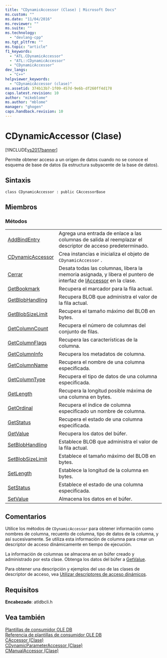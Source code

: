 ```yaml
---
title: "CDynamicAccessor (Clase) | Microsoft Docs"
ms.custom: ""
ms.date: "11/04/2016"
ms.reviewer: ""
ms.suite: ""
ms.technology: 
  - "devlang-cpp"
ms.tgt_pltfrm: ""
ms.topic: "article"
f1_keywords: 
  - "ATL.CDynamicAccessor"
  - "ATL::CDynamicAccessor"
  - "CDynamicAccessor"
dev_langs: 
  - "C++"
helpviewer_keywords: 
  - "CDynamicAccessor (clase)"
ms.assetid: 374b13b7-1f09-457d-9e6b-df260ff4d178
caps.latest.revision: 10
author: "mikeblome"
ms.author: "mblome"
manager: "ghogen"
caps.handback.revision: 10
---
```

# CDynamicAccessor (Clase)
[!INCLUDE[vs2017banner](../../assembler/inline/includes/vs2017banner.md)]

Permite obtener acceso a un origen de datos cuando no se conoce el esquema de base de datos \(la estructura subyacente de la base de datos\).  
  
## Sintaxis  
  
```  
class CDynamicAccessor : public CAccessorBase  
```  
  
## Miembros  
  
### Métodos  
  
|||  
|-|-|  
|[AddBindEntry](../../data/oledb/cdynamicaccessor-addbindentry.md)|Agrega una entrada de enlace a las columnas de salida al reemplazar el descriptor de acceso predeterminado.|  
|[CDynamicAccessor](../../data/oledb/cdynamicaccessor-class.md)|Crea instancias e inicializa el objeto de `CDynamicAccessor` .|  
|[Cerrar](../../data/oledb/cdynamicaccessor-close.md)|Desata todas las columnas, libera la memoria asignada, y libera el puntero de interfaz de [IAccessor](https://msdn.microsoft.com/en-us/library/ms719672.aspx) en la clase.|  
|[GetBookmark](../../data/oledb/cdynamicaccessor-getbookmark.md)|Recupera el marcador para la fila actual.|  
|[GetBlobHandling](../../data/oledb/cdynamicaccessor-getblobhandling.md)|Recupera BLOB que administra el valor de la fila actual.|  
|[GetBlobSizeLimit](../../data/oledb/cdynamicaccessor-getblobsizelimit.md)|Recupera el tamaño máximo del BLOB en bytes.|  
|[GetColumnCount](../../data/oledb/cdynamicaccessor-getcolumncount.md)|Recupera el número de columnas del conjunto de filas.|  
|[GetColumnFlags](../../data/oledb/cdynamicaccessor-getcolumnflags.md)|Recupera las características de la columna.|  
|[GetColumnInfo](../../data/oledb/cdynamicaccessor-getcolumninfo.md)|Recupera los metadatos de columna.|  
|[GetColumnName](../../data/oledb/cdynamicaccessor-getcolumnname.md)|Recupera el nombre de una columna especificada.|  
|[GetColumnType](../../data/oledb/cdynamicaccessor-getcolumntype.md)|Recupera el tipo de datos de una columna especificada.|  
|[GetLength](../../data/oledb/cdynamicaccessor-getlength.md)|Recupera la longitud posible máxima de una columna en bytes.|  
|[GetOrdinal](../../data/oledb/cdynamicaccessor-getordinal.md)|Recupera el índice de columna especificado un nombre de columna.|  
|[GetStatus](../../data/oledb/cdynamicaccessor-getstatus.md)|Recupera el estado de una columna especificada.|  
|[GetValue](../../data/oledb/cdynamicaccessor-getvalue.md)|Recupera los datos del búfer.|  
|[SetBlobHandling](../../data/oledb/cdynamicaccessor-setblobhandling.md)|Establece BLOB que administra el valor de la fila actual.|  
|[SetBlobSizeLimit](../../data/oledb/cdynamicaccessor-setblobsizelimit.md)|Establece el tamaño máximo del BLOB en bytes.|  
|[SetLength](../../data/oledb/cdynamicaccessor-setlength.md)|Establece la longitud de la columna en bytes.|  
|[SetStatus](../../data/oledb/cdynamicaccessor-setstatus.md)|Establece el estado de una columna especificada.|  
|[SetValue](../../data/oledb/cdynamicaccessor-setvalue.md)|Almacena los datos en el búfer.|  
  
## Comentarios  
 Utilice los métodos de `CDynamicAccessor` para obtener información como nombres de columna, recuento de columna, tipo de datos de la columna, y así sucesivamente.  Se utiliza esta información de columna para crear un descriptor de acceso dinámicamente en tiempo de ejecución.  
  
 La información de columnas se almacena en un búfer creado y administrado por esta clase.  Obtenga los datos del búfer a [GetValue](../../data/oledb/cdynamicaccessor-getvalue.md).  
  
 Para obtener una descripción y ejemplos del uso de las clases de descriptor de acceso, vea [Utilizar descriptores de acceso dinámicos](../../data/oledb/using-dynamic-accessors.md).  
  
## Requisitos  
 **Encabezado**: atldbcli.h  
  
## Vea también  
 [Plantillas de consumidor OLE DB](../../data/oledb/ole-db-consumer-templates-cpp.md)   
 [Referencia de plantillas de consumidor OLE DB](../../data/oledb/ole-db-consumer-templates-reference.md)   
 [CAccessor \(Clase\)](../../data/oledb/caccessor-class.md)   
 [CDynamicParameterAccessor \(Clase\)](../../data/oledb/cdynamicparameteraccessor-class.md)   
 [CManualAccessor \(Clase\)](../../data/oledb/cmanualaccessor-class.md)